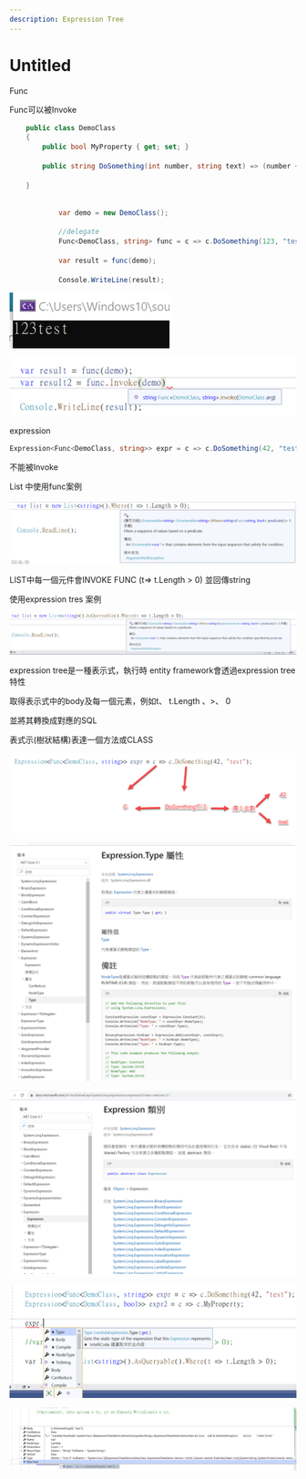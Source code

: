 ```yaml
---
description: Expression Tree
---
```


# Untitled

Func

Func可以被Invoke

```csharp
    public class DemoClass
    {
        public bool MyProperty { get; set; }

        public string DoSomething(int number, string text) => (number + text);

    }
    
```

```csharp
            var demo = new DemoClass();

            //delegate
            Func<DemoClass, string> func = c => c.DoSomething(123, "test");

            var result = func(demo);

            Console.WriteLine(result);
```

![](../../.gitbook/assets/image%20%28297%29.png)



![](../../.gitbook/assets/image%20%28287%29.png)



expression

```csharp
Expression<Func<DemoClass, string>> expr = c => c.DoSomething(42, "test");
```

不能被Invoke



List 中使用func案例

![](../../.gitbook/assets/image%20%28284%29.png)

LIST中每一個元件會INVOKE FUNC \(t=&gt; t.Length &gt; 0\) 並回傳string

使用expression tres 案例

![](../../.gitbook/assets/image%20%28295%29.png)

expression tree是一種表示式，執行時 entity framework會透過expression tree特性

取得表示式中的body及每一個元素，例如t、 t.Length 、&gt;、 0

並將其轉換成對應的SQL

表式示\(樹狀結構\)表達一個方法或CLASS

![](../../.gitbook/assets/image%20%28279%29.png)



![](../../.gitbook/assets/image%20%28294%29.png)

![](../../.gitbook/assets/image%20%28286%29.png)



![](../../.gitbook/assets/image%20%28282%29.png)



![](../../.gitbook/assets/image%20%28292%29.png)

